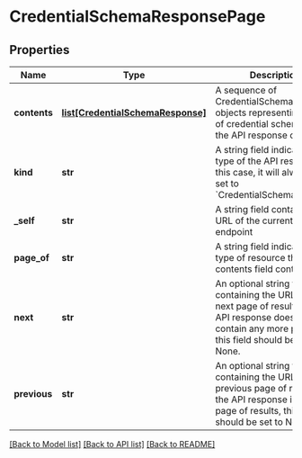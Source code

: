 # CredentialSchemaResponsePage

## Properties
Name | Type | Description | Notes
------------ | ------------- | ------------- | -------------
**contents** | [**list[CredentialSchemaResponse]**](CredentialSchemaResponse.md) | A sequence of CredentialSchemaResponse objects representing the list of credential schemas that the API response contains | [optional] 
**kind** | **str** | A string field indicating the type of the API response. In this case, it will always be set to &#x60;CredentialSchemaPage&#x60; | 
**_self** | **str** | A string field containing the URL of the current API endpoint | 
**page_of** | **str** | A string field indicating the type of resource that the contents field contains | 
**next** | **str** | An optional string field containing the URL of the next page of results. If the API response does not contain any more pages, this field should be set to None. | [optional] 
**previous** | **str** | An optional string field containing the URL of the previous page of results. If the API response is the first page of results, this field should be set to None. | [optional] 

[[Back to Model list]](../README.md#documentation-for-models) [[Back to API list]](../README.md#documentation-for-api-endpoints) [[Back to README]](../README.md)


